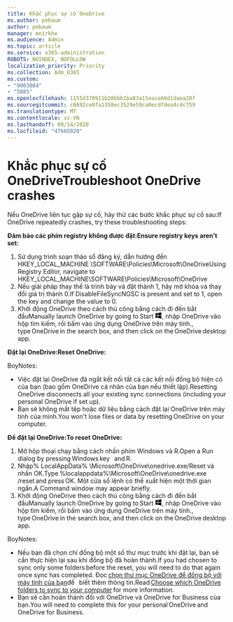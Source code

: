 ```yaml
---
title: Khắc phục sự cố OneDrive
ms.author: pebaum
author: pebaum
manager: mnirkhe
ms.audience: Admin
ms.topic: article
ms.service: o365-administration
ROBOTS: NOINDEX, NOFOLLOW
localization_priority: Priority
ms.collection: Adm_O365
ms.custom:
- "9003084"
- "5885"
ms.openlocfilehash: 1155d370911b28bbb1ba83a15eace66d1daea28f
ms.sourcegitcommit: c6692ce0fa1358ec3529e59ca0ecdfdea4cdc759
ms.translationtype: MT
ms.contentlocale: vi-VN
ms.lasthandoff: 09/14/2020
ms.locfileid: "47665020"
---
```

# <a name="troubleshoot-onedrive-crashes"></a><span data-ttu-id="69382-102">Khắc phục sự cố OneDrive</span><span class="sxs-lookup"><span data-stu-id="69382-102">Troubleshoot OneDrive crashes</span></span>

<span data-ttu-id="69382-103">Nếu OneDrive liên tục gặp sự cố, hãy thử các bước khắc phục sự cố sau:</span><span class="sxs-lookup"><span data-stu-id="69382-103">If OneDrive repeatedly crashes, try these troubleshooting steps:</span></span>

<span data-ttu-id="69382-104">**Đảm bảo các phím registry không được đặt:**</span><span class="sxs-lookup"><span data-stu-id="69382-104">**Ensure registry keys aren’t set:**</span></span>

1. <span data-ttu-id="69382-105">Sử dụng trình soạn thảo sổ đăng ký, dẫn hướng đến HKEY_LOCAL_MACHINE \SOFTWARE\Policies\Microsoft\OneDrive</span><span class="sxs-lookup"><span data-stu-id="69382-105">Using Registry Editor, navigate to HKEY_LOCAL_MACHINE\SOFTWARE\Policies\Microsoft\OneDrive</span></span>
2. <span data-ttu-id="69382-106">Nếu giải pháp thay thế là trình bày và đặt thành 1, hãy mở khóa và thay đổi giá trị thành 0.</span><span class="sxs-lookup"><span data-stu-id="69382-106">If DisableFileSyncNGSC is present and set to 1, open the key and change the value to 0.</span></span>
3. <span data-ttu-id="69382-107">Khởi động OneDrive theo cách thủ công bằng cách đi đến bắt đầu</span><span class="sxs-lookup"><span data-stu-id="69382-107">Manually launch OneDrive by going to Start</span></span> ![Nhấn phím Windows](data:image/png;base64,iVBORw0KGgoAAAANSUhEUgAAABEAAAAOCAYAAADJ7fe0AAAAAXNSR0IArs4c6QAAAARnQU1BAACxjwv8YQUAAAAJcEhZcwAADsQAAA7EAZUrDhsAAADxSURBVDhPY/wPBAx4wR+Gd6/fM7x9/ZTh9ZuXDGdPnWE4tH0rw/UHDxlaVp9kCDCSYWABKfv35wfD+/cfGV4+fcLw5uVjhlOXzzFsX/qWYebmZAZPWWOGO2DD8ACQS9Y3e4Bcg4Y9/t94fPa/CoY4Aq8/+xik/T8TkEMxGDyGgANWwSqeobvbGSyAADIM3BwCDKXd3QyfoCLoQEGAA0xTxSWjsYMJwLHjkruU4UXSJ4YnT54x3Dh/luHmjfMMmw9wMjCDlRAGBDPgjy8fGT5//8rw9P4Thge3zzNcvXmDYevmfQzXb1xlmH/0ATADyjAAAKdWkD3ZSwNeAAAAAElFTkSuQmCC)<span data-ttu-id="69382-109">, nhập OneDrive vào hộp tìm kiếm, rồi bấm vào ứng dụng OneDrive trên máy tính.</span><span class="sxs-lookup"><span data-stu-id="69382-109">, type OneDrive in the search box, and then click on the OneDrive desktop app.</span></span>

<span data-ttu-id="69382-110">**Đặt lại OneDrive:**</span><span class="sxs-lookup"><span data-stu-id="69382-110">**Reset OneDrive:**</span></span>

<span data-ttu-id="69382-111">Boy</span><span class="sxs-lookup"><span data-stu-id="69382-111">Notes:</span></span>

- <span data-ttu-id="69382-112">Việc đặt lại OneDrive đã ngắt kết nối tất cả các kết nối đồng bộ hiện có của bạn (bao gồm OneDrive cá nhân của bạn nếu thiết lập).</span><span class="sxs-lookup"><span data-stu-id="69382-112">Resetting OneDrive disconnects all your existing sync connections (including your personal OneDrive if set up).</span></span>
- <span data-ttu-id="69382-113">Bạn sẽ không mất tệp hoặc dữ liệu bằng cách đặt lại OneDrive trên máy tính của mình.</span><span class="sxs-lookup"><span data-stu-id="69382-113">You won't lose files or data by resetting OneDrive on your computer.</span></span>

<span data-ttu-id="69382-114">**Để đặt lại OneDrive:**</span><span class="sxs-lookup"><span data-stu-id="69382-114">**To reset OneDrive:**</span></span>

1. <span data-ttu-id="69382-115">Mở hộp thoại chạy bằng cách nhấn phím Windows và R.</span><span class="sxs-lookup"><span data-stu-id="69382-115">Open a Run dialog by pressing Windows key    and R.</span></span>
2. <span data-ttu-id="69382-116">Nhập% LocalAppData% \Microsoft\OneDrive\onedrive.exe/Reset và nhấn OK.</span><span class="sxs-lookup"><span data-stu-id="69382-116">Type %localappdata%\Microsoft\OneDrive\onedrive.exe /reset and press OK.</span></span> <span data-ttu-id="69382-117">Một cửa sổ lệnh có thể xuất hiện một thời gian ngắn.</span><span class="sxs-lookup"><span data-stu-id="69382-117">A Command window may appear briefly.</span></span>
3. <span data-ttu-id="69382-118">Khởi động OneDrive theo cách thủ công bằng cách đi đến bắt đầu</span><span class="sxs-lookup"><span data-stu-id="69382-118">Manually launch OneDrive by going to Start</span></span> ![Nhấn phím Windows](data:image/png;base64,iVBORw0KGgoAAAANSUhEUgAAABEAAAAOCAYAAADJ7fe0AAAAAXNSR0IArs4c6QAAAARnQU1BAACxjwv8YQUAAAAJcEhZcwAADsQAAA7EAZUrDhsAAADxSURBVDhPY/wPBAx4wR+Gd6/fM7x9/ZTh9ZuXDGdPnWE4tH0rw/UHDxlaVp9kCDCSYWABKfv35wfD+/cfGV4+fcLw5uVjhlOXzzFsX/qWYebmZAZPWWOGO2DD8ACQS9Y3e4Bcg4Y9/t94fPa/CoY4Aq8/+xik/T8TkEMxGDyGgANWwSqeobvbGSyAADIM3BwCDKXd3QyfoCLoQEGAA0xTxSWjsYMJwLHjkruU4UXSJ4YnT54x3Dh/luHmjfMMmw9wMjCDlRAGBDPgjy8fGT5//8rw9P4Thge3zzNcvXmDYevmfQzXb1xlmH/0ATADyjAAAKdWkD3ZSwNeAAAAAElFTkSuQmCC)<span data-ttu-id="69382-120">, nhập OneDrive vào hộp tìm kiếm, rồi bấm vào ứng dụng OneDrive trên máy tính.</span><span class="sxs-lookup"><span data-stu-id="69382-120">, type OneDrive in the search box, and then click on the OneDrive desktop app.</span></span>

<span data-ttu-id="69382-121">Boy</span><span class="sxs-lookup"><span data-stu-id="69382-121">Notes:</span></span>

- <span data-ttu-id="69382-122">Nếu bạn đã chọn chỉ đồng bộ một số thư mục trước khi đặt lại, bạn sẽ cần thực hiện lại sau khi đồng bộ đã hoàn thành.</span><span class="sxs-lookup"><span data-stu-id="69382-122">If you had chosen to sync only some folders before the reset, you will need to do that again once sync has completed.</span></span> <span data-ttu-id="69382-123">Đọc [chọn thư mục OneDrive để đồng bộ với máy tính của bạn](https://support.office.com/article/98b8b011-8b94-419b-aa95-a14ff2415e85)để   biết thêm thông tin.</span><span class="sxs-lookup"><span data-stu-id="69382-123">Read [Choose which OneDrive folders to sync to your computer](https://support.office.com/article/98b8b011-8b94-419b-aa95-a14ff2415e85) for more information.</span></span>
- <span data-ttu-id="69382-124">Bạn sẽ cần hoàn thành đối với OneDrive và OneDrive for Business của bạn.</span><span class="sxs-lookup"><span data-stu-id="69382-124">You will need to complete this for your personal OneDrive and OneDrive for Business.</span></span>